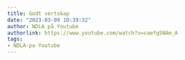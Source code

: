 ```yaml
---
title: Godt vertskap
date: "2023-03-09 10:39:32"
author: NDLA på Youtube
authorlink: https://www.youtube.com/watch?v=caefgSNAm_A
tags:
- NDLA-pa-Youtube
---
```

